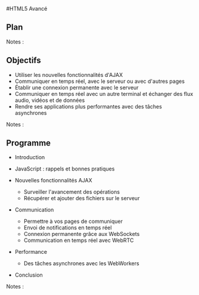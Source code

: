 #HTML5 Avancé

<!-- .slide: class="page-title" -->



## Plan

Notes :




## Objectifs

- Utiliser les nouvelles fonctionnalités d'AJAX
- Communiquer en temps réel, avec le serveur ou avec d'autres pages
- Établir une connexion permanente avec le serveur
- Communiquer en temps réel avec un autre terminal et échanger des flux audio, vidéos et de données
- Rendre ses applications plus performantes avec des tâches asynchrones

Notes :




## Programme

- Introduction
- JavaScript : rappels et bonnes pratiques
- Nouvelles fonctionnalités AJAX
	- Surveiller l'avancement des opérations
	- Récupérer et ajouter des fichiers sur le serveur

- Communication
	- Permettre à vos pages de communiquer
	- Envoi de notifications en temps réel
	- Connexion permanente grâce aux WebSockets
	- Communication en temps réel avec WebRTC

- Performance
	- Des tâches asynchrones avec les WebWorkers

- Conclusion

Notes :




<!-- .slide: class="page-questions" -->



<!-- .slide: class="page-tp1" -->